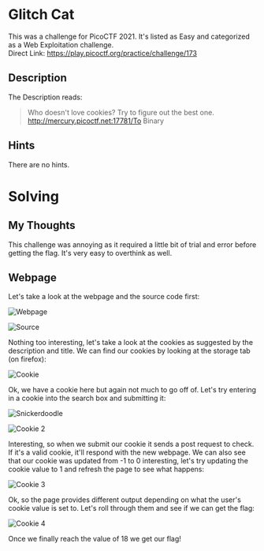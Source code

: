 # Glitch Cat
This was a challenge for PicoCTF 2021.  It's listed as Easy and categorized as a Web Exploitation challenge.  
Direct Link: https://play.picoctf.org/practice/challenge/173

## Description
The Description reads:
> Who doesn't love cookies? Try to figure out the best one. http://mercury.picoctf.net:17781/To Binary

## Hints
There are no hints.

# Solving
## My Thoughts
This challenge was annoying as it required a little bit of trial and error before getting the flag.  It's very easy to overthink as well.

## Webpage
Let's take a look at the webpage and the source code first:

![Webpage](https://github.com/user-attachments/assets/b8ac0ad6-85a2-4295-a005-11808d114294)

![Source](https://github.com/user-attachments/assets/c04a7d93-eeda-45e5-8779-3ebf7cbd2e1b)

Nothing too interesting, let's take a look at the cookies as suggested by the description and title.  We can find our cookies by looking at the storage tab (on firefox):

![Cookie](https://github.com/user-attachments/assets/0d5e5b2d-71cb-479d-b995-18ff0b94d599)

Ok, we have a cookie here but again not much to go off of.  Let's try entering in a cookie into the search box and submitting it:

![Snickerdoodle](https://github.com/user-attachments/assets/bba66fb9-66b7-49f6-94d9-ee47d1709082)

![Cookie 2](https://github.com/user-attachments/assets/d3380abc-1ed8-4f03-9819-30e5c99284bf)

Interesting, so when we submit our cookie it sends a post request to check.  If it's a valid cookie, it'll respond with the new webpage.  We can also see that our cookie was updated from -1 to 0 interesting, let's try updating the cookie value to 1 and refresh the page to see what happens:

![Cookie 3](https://github.com/user-attachments/assets/69edc870-4de1-4260-a85e-e98babbf0ff4)

Ok, so the page provides different output depending on what the user's cookie value is set to.  Let's roll through them and see if we can get the flag:

![Cookie 4](https://github.com/user-attachments/assets/9ac57af1-779b-4dbb-bc55-6cf558e31f23)

Once we finally reach the value of 18 we get our flag!
